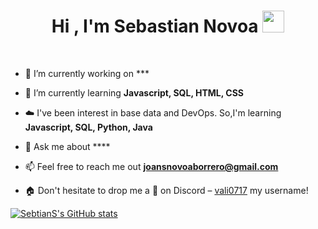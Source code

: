 
<h1 align="center"><b>Hi , I'm Sebastian Novoa </b><img src="https://media.giphy.com/media/hvRJCLFzcasrR4ia7z/giphy.gif" width="35"></h1>
<!--  -->

<br>


<!--Intro start-->
- 🔭 I’m currently working on ***

- 🌱 I’m currently learning **Javascript, SQL, HTML, CSS**

- ☁️ I've been interest in base data and DevOps. So,I'm learning **Javascript, SQL, Python, Java**

- 💬 Ask me about ****

- 📫 Feel free to reach me out **joansnovoaborrero@gmail.com**

- 🏠 Don't hesitate to drop me a **👋** on Discord –  [vali0717](https://discordapp.com/users/957722095381540874) my username!
<!--Intro end-->


[![SebtianS's GitHub stats](https://github-readme-stats.vercel.app/api?username=SebtianS)](https://github.com/SebtianS/github-readme-stats)

